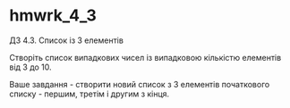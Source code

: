 # hmwrk_4_3
ДЗ 4.3. Список із 3 елементів

Створіть список випадкових чисел із випадковою кількістю елементів від 3 до 10.

Ваше завдання - створити новий список з 3 елементів початкового списку - першим, третім і другим з кінця.
